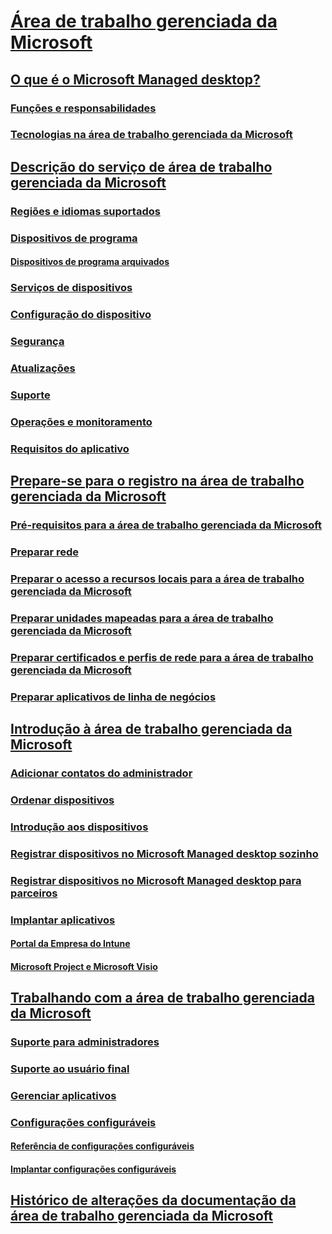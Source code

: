 # [Área de trabalho gerenciada da Microsoft](index.yml)
## [O que é o Microsoft Managed desktop?](intro/index.md)
### [Funções e responsabilidades](intro/roles-and-responsibilities.md)
### [Tecnologias na área de trabalho gerenciada da Microsoft](intro/technologies.md)
## [Descrição do serviço de área de trabalho gerenciada da Microsoft](service-description/index.md)
### [Regiões e idiomas suportados](service-description/regions-languages.md)
### [Dispositivos de programa](service-description/device-list.md)
#### [Dispositivos de programa arquivados](service-description/archived-device-list.md)
### [Serviços de dispositivos](service-description/device-services.md)
### [Configuração do dispositivo](service-description/device-policies.md)
### [Segurança](service-description/security.md)
### [Atualizações](service-description/updates.md)
### [Suporte](service-description/support.md)
### [Operações e monitoramento](service-description/operations-and-monitoring.md)
### [Requisitos do aplicativo](service-description/mmd-app-requirements.md)
## [Prepare-se para o registro na área de trabalho gerenciada da Microsoft](get-ready/index.md)
### [Pré-requisitos para a área de trabalho gerenciada da Microsoft](get-ready/prerequisites.md)
### [Preparar rede](get-ready/network.md)
### [Preparar o acesso a recursos locais para a área de trabalho gerenciada da Microsoft](get-ready/authentication.md)
### [Preparar unidades mapeadas para a área de trabalho gerenciada da Microsoft](get-ready/mapped-drives.md)
### [Preparar certificados e perfis de rede para a área de trabalho gerenciada da Microsoft](get-ready/certs-wifi-lan.md)
### [Preparar aplicativos de linha de negócios](get-ready/apps.md)
## [Introdução à área de trabalho gerenciada da Microsoft](get-started/index.md)
### [Adicionar contatos do administrador](get-started/add-admin-contacts.md)
### [Ordenar dispositivos](get-started/devices.md)
### [Introdução aos dispositivos](get-started/get-started-devices.md)
### [Registrar dispositivos no Microsoft Managed desktop sozinho](get-started/register-devices-self.md)
### [Registrar dispositivos no Microsoft Managed desktop para parceiros](get-started/register-devices-partner.md)
### [Implantar aplicativos](get-started/deploy-apps.md)
#### [Portal da Empresa do Intune](get-started/company-portal.md)
#### [Microsoft Project e Microsoft Visio](get-started/project-visio.md)
## [Trabalhando com a área de trabalho gerenciada da Microsoft](working-with-managed-desktop/index.md)
### [Suporte para administradores](working-with-managed-desktop/admin-support.md)
### [Suporte ao usuário final](working-with-managed-desktop/end-user-support.md)
### [Gerenciar aplicativos](working-with-managed-desktop/manage-apps.md)
### [Configurações configuráveis](working-with-managed-desktop/config-setting-overview.md)
#### [Referência de configurações configuráveis](working-with-managed-desktop/config-setting-ref.md)
#### [Implantar configurações configuráveis](working-with-managed-desktop/config-setting-deploy.md)
## [Histórico de alterações da documentação da área de trabalho gerenciada da Microsoft](change-history-managed-desktop.md)

